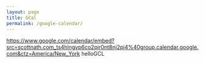 ```yaml
---
layout: page
title: GCal
permalink: /google-calendar/
---
```

https://www.google.com/calendar/embed?src=scottnath.com_ts4hlngvp6co2pjr0nt8nj2pj4%40group.calendar.google.com&ctz=America/New_York
helloGCL
<!--     <google-calendar-busy-now
        calendarId="scott@scottnath.com"
        apiKey="AIzaSyAeP4vO8io7A6dIs6rRZOw_ocK4uH1H-NQ"
        busyLabel="Do not disturb"
        freeLabel="I'm free, talk to me!">
    </google-calendar-busy-now> -->
<!-- <google-calendar-list clientId="440501640847-1p0m9n4dscs4q4hi6otjlj2pud0ed6mi.apps.googleusercontent.com">
  </google-calendar-list> -->